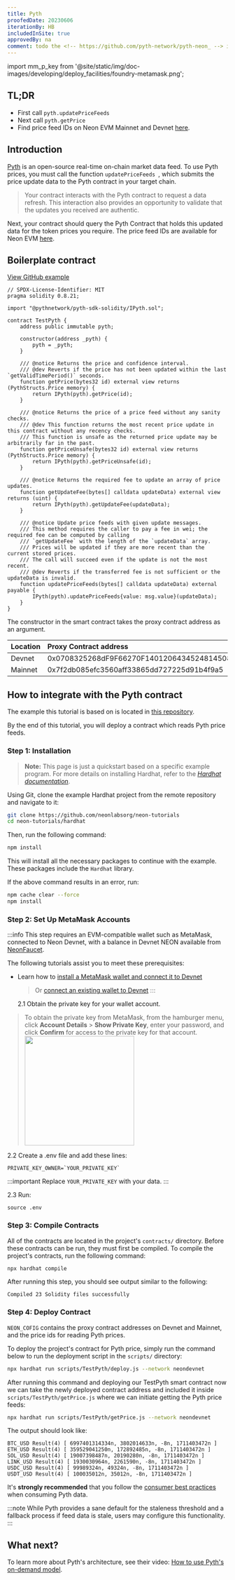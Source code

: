 ```yaml
---
title: Pyth
proofedDate: 20230606
iterationBy: HB
includedInSite: true
approvedBy: na
comment: todo the <!-- https://github.com/pyth-network/pyth-neon_ --> is an archive
---
```


import mm_p_key from '@site/static/img/doc-images/developing/deploy_facilities/foundry-metamask.png';

## TL;DR

- First call `pyth.updatePriceFeeds`
- Next call `pyth.getPrice`
- Find price feed IDs on Neon EVM Mainnet and Devnet [here](https://pyth.network/developers/price-feed-ids#pyth-evm-stable).

## Introduction

[Pyth](https://pyth.network/) is an open-source real-time on-chain market data feed. To use Pyth prices, you must call the function `updatePriceFeeds `, which submits the price update data to the Pyth contract in your target chain.

> Your contract interacts with the Pyth contract to request a data refresh. This interaction also provides an opportunity to validate that the updates you received are authentic.

Next, your contract should query the Pyth Contract that holds this updated data for the token prices you require. The price feed IDs are available for Neon EVM [here](https://pyth.network/developers/price-feed-ids#pyth-evm-stable).

## Boilerplate contract

[View GitHub example](https://github.com/neonlabsorg/neon-tutorials/blob/main/hardhat/contracts/TestPyth/TestPyth.sol)

```
// SPDX-License-Identifier: MIT
pragma solidity 0.8.21;

import "@pythnetwork/pyth-sdk-solidity/IPyth.sol";

contract TestPyth {
    address public immutable pyth;

    constructor(address _pyth) {
        pyth = _pyth;
    }

    /// @notice Returns the price and confidence interval.
    /// @dev Reverts if the price has not been updated within the last `getValidTimePeriod()` seconds.
    function getPrice(bytes32 id) external view returns (PythStructs.Price memory) {
        return IPyth(pyth).getPrice(id);
    }

    /// @notice Returns the price of a price feed without any sanity checks.
    /// @dev This function returns the most recent price update in this contract without any recency checks.
    /// This function is unsafe as the returned price update may be arbitrarily far in the past.
    function getPriceUnsafe(bytes32 id) external view returns (PythStructs.Price memory) {
        return IPyth(pyth).getPriceUnsafe(id);
    }

    /// @notice Returns the required fee to update an array of price updates.
    function getUpdateFee(bytes[] calldata updateData) external view returns (uint) {
        return IPyth(pyth).getUpdateFee(updateData);
    }

    /// @notice Update price feeds with given update messages.
    /// This method requires the caller to pay a fee in wei; the required fee can be computed by calling
    /// `getUpdateFee` with the length of the `updateData` array.
    /// Prices will be updated if they are more recent than the current stored prices.
    /// The call will succeed even if the update is not the most recent.
    /// @dev Reverts if the transferred fee is not sufficient or the updateData is invalid.
    function updatePriceFeeds(bytes[] calldata updateData) external payable {
        IPyth(pyth).updatePriceFeeds{value: msg.value}(updateData);
    }
}
```

The constructor in the smart contract takes the proxy contract address as an argument.

| Location | Proxy Contract address                     |
| :------- | :----------------------------------------- |
| Devnet   | 0x0708325268dF9F66270F1401206434524814508b |
| Mainnet  | 0x7f2db085efc3560aff33865dd727225d91b4f9a5 |

## How to integrate with the Pyth contract

The example this tutorial is based on is located in [this repository](https://github.com/neonlabsorg/neon-tutorials/tree/main/hardhat).

By the end of this tutorial, you will deploy a contract which reads Pyth price feeds.

### Step 1: Installation

> **Note:** This page is just a quickstart based on a specific example program. For more details on installing Hardhat, refer to the _[Hardhat documentation](https://hardhat.org/hardhat-runner/docs/getting-started#overview)_.

Using Git, clone the example Hardhat project from the remote repository and navigate to it:

```sh
git clone https://github.com/neonlabsorg/neon-tutorials
cd neon-tutorials/hardhat
```

Then, run the following command:

```sh
npm install
```

This will install all the necessary packages to continue with the example. These packages include the `Hardhat` library.

If the above command results in an error, run:

```sh
npm cache clear --force
npm install
```

### Step 2: Set Up MetaMask Accounts

:::info
This step requires an EVM-compatible wallet such as MetaMask, connected to Neon Devnet, with a balance in Devnet NEON available from [NeonFaucet](https://neonfaucet.org/).

The following tutorials assist you to meet these prerequisites:

- Learn how to [install a MetaMask wallet and connect it to Devnet](/docs/wallet/metamask_setup)

  > Or [connect an existing wallet to Devnet](/docs/developing/connect_rpc#connect-via-chainlist)
  > :::

  2.1 Obtain the private key for your wallet account.

> To obtain the private key from MetaMask, from the hamburger menu, click **Account Details** > **Show Private Key**, enter your password, and click **Confirm** for access to the private key for that account.
> <img src={mm_p_key} width="250" />

2.2 Create a .env file and add these lines:

```
PRIVATE_KEY_OWNER=`YOUR_PRIVATE_KEY`
```

:::important
Replace `YOUR_PRIVATE_KEY` with your data.
:::

2.3 Run:

```
source .env
```

### Step 3: Compile Contracts

All of the contracts are located in the project's `contracts/` directory. Before these contracts can be run, they must first be compiled. To compile the project's contracts, run the following command:

```sh
npx hardhat compile
```

After running this step, you should see output similar to the following:

```
Compiled 23 Solidity files successfully
```

### Step 4: Deploy Contract

`NEON_COFIG` contains the proxy contract addresses on Devnet and Mainnet, and the price ids for reading Pyth prices.

To deploy the project's contract for Pyth price, simply run the command below to run the deployment script in the `scripts/` directory:

```sh
npx hardhat run scripts/TestPyth/deploy.js --network neondevnet
```

After running this command and deploying our TestPyth smart contract now we can take the newly deployed contract address and included it inside `scripts/TestPyth/getPrice.js` where we can initiate getting the Pyth price feeds:

```sh
npx hardhat run scripts/TestPyth/getPrice.js --network neondevnet
```

The output should look like:

```
BTC_USD Result(4) [ 6997401314334n, 3802014633n, -8n, 1711403472n ]
ETH_USD Result(4) [ 359529041250n, 172892485n, -8n, 1711403472n ]
SOL_USD Result(4) [ 19007398487n, 20190280n, -8n, 1711403472n ]
LINK_USD Result(4) [ 1930030964n, 2261590n, -8n, 1711403472n ]
USDC_USD Result(4) [ 99989324n, 49324n, -8n, 1711403472n ]
USDT_USD Result(4) [ 100035012n, 35012n, -8n, 1711403472n ]
```

It's **strongly recommended** that you follow the [consumer best practices](https://docs.pyth.network/documentation/pythnet-price-feeds/best-practices) when consuming Pyth data.

:::note
While Pyth provides a sane default for the staleness threshold and a fallback process if feed data is stale, users may configure this functionality.
:::

## What next?

To learn more about Pyth's architecture, see their video: [How to use Pyth's on-demand model](https://www.youtube.com/watch?v=qdwrs23Qc9g).
